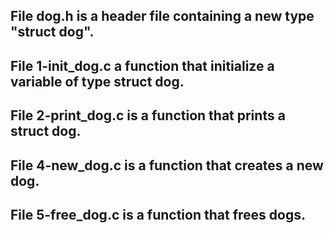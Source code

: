 ## File dog.h is a header file containing a new type "struct dog".

## File 1-init_dog.c a function that initialize a variable of type struct dog.

## File 2-print_dog.c is a function that prints a struct dog.

## File 4-new_dog.c is a function that creates a new dog.

## File 5-free_dog.c is a function that frees dogs.
